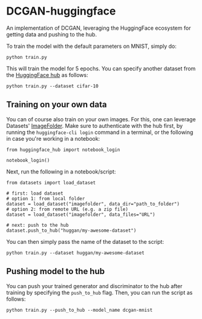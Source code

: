 # DCGAN-huggingface

An implementation of DCGAN, leveraging the HuggingFace ecosystem for getting data and pushing to the hub.

To train the model with the default parameters on MNIST, simply do:

```
python train.py
```

This will train the model for 5 epochs. You can specify another dataset from the [HuggingFace hub](https://huggingface.co/) as follows:

```
python train.py --dataset cifar-10
```

## Training on your own data

You can of course also train on your own images. For this, one can leverage Datasets' [ImageFolder](https://huggingface.co/docs/datasets/v2.0.0/en/image_process#imagefolder). Make sure to authenticate with the hub first, by running the `huggingface-cli login` command in a terminal, or the following in case you're working in a notebook:

```
from huggingface_hub import notebook_login

notebook_login()
```

Next, run the following in a notebook/script:

```
from datasets import load_dataset

# first: load dataset
# option 1: from local folder
dataset = load_dataset("imagefolder", data_dir="path_to_folder")
# option 2: from remote URL (e.g. a zip file)
dataset = load_dataset("imagefolder", data_files="URL")

# next: push to the hub
dataset.push_to_hub("huggan/my-awesome-dataset")
```

You can then simply pass the name of the dataset to the script:

```
python train.py --dataset huggan/my-awesome-dataset
```

## Pushing model to the hub

You can push your trained generator and discriminator to the hub after training by specifying the `push_to_hub` flag. 
Then, you can run the script as follows:

```
python train.py --push_to_hub --model_name dcgan-mnist
```
